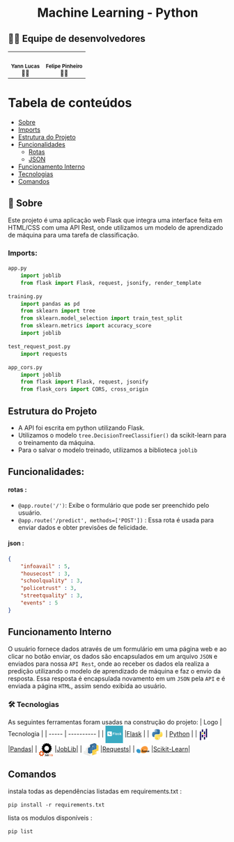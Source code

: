 <h1 align='center'>
    <p>Machine Learning - Python</p>
</h1>

## 🙋‍♂️ Equipe de desenvolvedores
<table align='center'>
  <tr>
    <td align="center">
        <img style="border-radius: 50%;" src="https://avatars.githubusercontent.com/u/101208372?v=4" width="100px;" alt=""/><br /><sub><b>Yann Lucas</b></sub></a><br />👨‍🚀</a></td>
    <td align="center">
        <img style="border-radius: 50%;" src="https://avatars.githubusercontent.com/u/60533993?v=4" width="100px;" alt=""/><br /><sub><b>Felipe Pinheiro</b></sub></a><br />👨‍🚀</td>
  </table>

Tabela de conteúdos
=================
<!--ts-->
   * [Sobre](#📘-sobre)
   * [Imports](#imports)
   * [Estrutura do Projeto](#estrutura-do-projeto)
   * [Funcionalidades](#funcionalidades)
      * [Rotas](#rotas)
      * [JSON](#json)
   * [Funcionamento Interno](#funcionamento-interno)
   * [Tecnologias](#🛠-tecnologias)
   * [Comandos](#comandos)
<!--te-->

## 📘 Sobre

Este projeto é uma aplicação web Flask que integra uma interface feita em HTML/CSS com uma API Rest, onde utilizamos um modelo de aprendizado de máquina para uma tarefa de classificação.

### Imports:
```py
app.py
    import joblib
    from flask import Flask, request, jsonify, render_template
```
```py
training.py
    import pandas as pd
    from sklearn import tree
    from sklearn.model_selection import train_test_split
    from sklearn.metrics import accuracy_score
    import joblib
```
```py
test_request_post.py
    import requests
```
```py
app_cors.py
    import joblib
    from flask import Flask, request, jsonify
    from flask_cors import CORS, cross_origin
```

## Estrutura do Projeto
- A API foi escrita em python utilizando Flask.
- Utilizamos o modelo `tree.DecisionTreeClassifier()` da scikit-learn para o treinamento da máquina.
- Para o salvar o modelo treinado, utilizamos a biblioteca `joblib`

## Funcionalidades:
#### rotas :
- `@app.route('/')`: Exibe o formulário que pode ser preenchido pelo usuário.
- `@app.route('/predict', methods=['POST'])` : Essa rota é usada para enviar dados e obter previsões de felicidade.

#### json :
```json
{
    "infoavail" : 5,
    "housecost" : 3,
    "schoolquality" : 3,
    "policetrust" : 3,
    "streetquality" : 3,
    "events" : 5
}
```

## Funcionamento Interno

O usuário fornece dados através de um formulário em uma página web e ao clicar no botão enviar, os dados são encapsulados em um arquivo `JSON` e enviados para nossa `API Rest`, onde ao receber os dados ela realiza a predição utilizando o modelo de aprendizado de máquina e faz o envio da resposta. Essa resposta é encapsulada novamento em um `JSON` pela `API` e é enviada a página `HTML`, assim sendo exibida ao usuário.
 

### 🛠 Tecnologias

As seguintes ferramentas foram usadas na construção do projeto:
| Logo  | Tecnologia |
| ----- | ---------- |
| <img src="static/flask.png" height='40px' align='center'/> |[Flask](https://flask.palletsprojects.com/en/3.0.x/)  |
| <img src="static/python-original.svg" height='30px' align='center'/> | [Python](https://www.python.org)  |
|<img src="static/pandas-original.svg" height='30px' align='center'/> |[Pandas](https://pandas.pydata.org)| 
| <img src="static/joblib_logo.svg" height='30px' align='center'> |[JobLib](https://joblib.readthedocs.io/en/stable/)| 
| <img src="static/logo-small.2a411bc6.svg" height='30px' align='center'> |[Requests](https://pypi.org/project/requests/)| 
| <img src="static/scikit-learn.png" height='30px' align='center'> |[Scikit-Learn](https://scikit-learn.org/stable/)| 


## Comandos

<p> instala todas as dependências listadas em requirements.txt :</p>

    pip install -r requirements.txt    

<p> lista os modulos disponíveis : </p> 

    pip list 